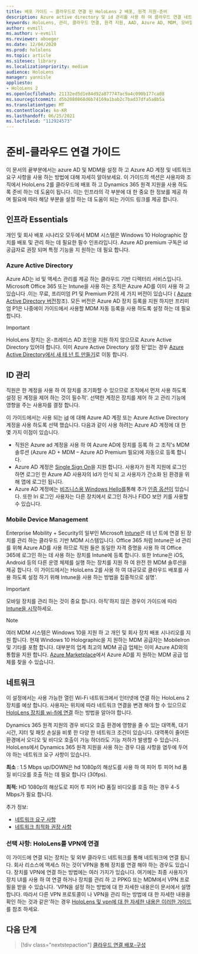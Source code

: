 ```yaml
---
title: 배포 가이드 – 클라우드로 연결 된 HoloLens 2 배포, 원격 지원-준비
description: Azure active directory 및 id 관리를 사용 하 여 클라우드 연결 네트워크를 통해 HoloLens 장치를 등록 하도록 준비 하는 방법에 대해 알아봅니다.
keywords: HoloLens, 관리, 클라우드 연결, 원격 지원, AAD, Azure AD, MDM, 모바일 장치 관리
author: evmill
ms.author: v-evmill
ms.reviewer: aboeger
ms.date: 12/04/2020
ms.prod: hololens
ms.topic: article
ms.sitesec: library
ms.localizationpriority: medium
audience: HoloLens
manager: yannisle
appliesto:
- HoloLens 2
ms.openlocfilehash: 21132ed5d1e84d92a877747ac9a4c090b177ca08
ms.sourcegitcommit: d5b2080868d6b74169a1bab2c7bad37dfa5a8b5a
ms.translationtype: MT
ms.contentlocale: ko-KR
ms.lasthandoff: 06/25/2021
ms.locfileid: "112924573"
---
```

# <a name="prepare---cloud-connected-guide"></a>준비-클라우드 연결 가이드

이 문서의 끝부분에서는 azure AD 및 MDM을 설정 하 고 Azure AD 계정 및 네트워크 요구 사항을 사용 하는 방법에 대해 자세히 알아보세요. 이 가이드의 섹션은 사용자와 조직에서 HoloLens 2를 클라우드에 배포 하 고 Dynamics 365 원격 지원을 사용 하도록 준비 하는 데 도움이 됩니다. 이는 인프라의 각 부분에 대 한 중요 한 정보를 제공 하며 필요에 따라 해당 부분을 설정 하는 데 도움이 되는 가이드 링크를 제공 합니다.

## <a name="infrastructure-essentials"></a>인프라 Essentials

개인 및 회사 배포 시나리오 모두에서 MDM 시스템은 Windows 10 Holographic 장치를 배포 및 관리 하는 데 필요한 필수 인프라입니다. Azure AD premium 구독은 id 공급자로 권장 되며 특정 기능을 지 원하는 데 필요 합니다.

### <a name="azure-active-directory"></a>Azure Active Directory

Azure AD는 id 및 액세스 관리를 제공 하는 클라우드 기반 디렉터리 서비스입니다. Microsoft Office 365 또는 Intune을 사용 하는 조직은 Azure AD를 이미 사용 하 고 있습니다 .이는 무료, 프리미엄 P1 및 Premium P2의 세 가지 버전이 있습니다 ( [Azure Active Directory 버전](https://azure.microsoft.com/documentation/articles/active-directory-editions)참조). 모든 버전은 Azure AD 장치 등록을 지원 하지만 프리미엄 P1은 나중에이 가이드에서 사용할 MDM 자동 등록을 사용 하도록 설정 하는 데 필요 합니다.

> [!IMPORTANT]
> HoloLens 장치는 온-프레미스 AD 조인을 지원 하지 않으므로 Azure Active Directory 있어야 합니다. 이미 Azure Active Directory 설정 된&#39;없는 경우 [Azure Active Directory에서 새 테 넌 트 만들기](https://docs.microsoft.com/azure/active-directory/fundamentals/active-directory-access-create-new-tenant)로 이동 합니다.

## <a name="identity-management"></a>ID 관리

직원은 한 계정을 사용 하 여 장치를 초기화할 수 있으므로 조직에서 먼저 사용 하도록 설정 된 계정을 제어 하는 것이 필수적&#39;. 선택한 계정은 장치를 제어 하 고 관리 기능에 영향을 주는 사용자를 결정 합니다.

이 가이드에서는 사용 되는 [id](https://docs.microsoft.com/hololens/hololens-identity) 에 대해 Azure AD 계정 또는 Azure Active Directory 계정을 사용 하도록 선택 했습니다. 다음과 같이 사용 하려는 Azure AD 계정에 대 한 몇 가지 이점이 있습니다.

- 직원은 Azure ad 계정을 사용 하 여 Azure AD에 장치를 등록 하 고 조직&#39;s MDM 솔루션 (Azure AD + MDM – Azure AD Premium 필요)에 자동으로 등록 합니다.
- Azure AD 계정은 [Single Sign On](https://docs.microsoft.com/azure/active-directory/manage-apps/what-is-single-sign-on)을 지원 합니다. 사용자가 원격 지원에 로그인 하면 로그인 한 Azure AD 사용자의 Id가 인식 되 고 사용자가 간소화 된 환경을 위해 앱에 로그인 됩니다.
- Azure AD 계정에는 [비즈니스용 Windows Hello를](https://docs.microsoft.com/windows/security/identity-protection/hello-for-business/hello-identity-verification)통해 추가 [인증 옵션이](https://docs.microsoft.com/hololens/hololens-identity) 있습니다. 또한 Iri 로그인 사용자는 다른 장치에서 로그인 하거나 FIDO 보안 키를 사용할 수 있습니다.

### <a name="mobile-device-management"></a>Mobile Device Management

Enterprise Mobility + Security의 일부인 Microsoft [Intune](https://docs.microsoft.com/mem/intune/fundamentals/what-is-intune)은 테 넌 트에 연결 된 장치를 관리 하는 클라우드 기반 MDM 시스템입니다. Office 365 처럼 Intune은 id 관리를 위해 Azure AD를 사용 하므로 직원 들은 동일한 자격 증명을 사용 하 여 Office 365에 로그인 하는 데 사용 하는 장치를 Intune에 등록 합니다. 또한 Intune은 iOS, Android 등의 다른 운영 체제를 실행 하는 장치를 지원 하 여 완전 한 MDM 솔루션을 제공 합니다. 이 가이드에서는 HoloLens 2를 사용 하 여 대규모로 클라우드 배포를 사용 하도록 설정 하기 위해 Intune을 사용 하는 방법을 집중적으로 설명&#39;.

> [!IMPORTANT]
> 모바일 장치를 관리 하는 것이 중요 합니다. 아직&#39;하지 않은 경우이 가이드에 따라 [Intune을 시작](https://docs.microsoft.com/mem/intune/fundamentals/free-trial-sign-up)하세요.

> [!NOTE]
> 여러 MDM 시스템은 Windows 10을 지원 하 고 개인 및 회사 장치 배포 시나리오를 지원 합니다. 현재 Windows 10 Holographic을 지 원하는 MDM 공급자는 MobileIron 및 기타를 포함 합니다. 대부분의 업계 최고의 MDM 공급 업체는 이미 Azure AD와의 통합을 지원 합니다. [Azure Marketplace](https://azure.microsoft.com/marketplace/)에서 Azure AD를 지 원하는 MDM 공급 업체를 찾을 수 있습니다.

## <a name="network"></a>네트워크

이 설정에서는 사용 가능한 열린 Wi-Fi 네트워크에서 인터넷에 연결 하는 HoloLens 2 장치를 예상 합니다. 사용자는 위치에 따라 네트워크 연결을 변경 해야 할 수 있으므로 [HoloLens 장치를 wi-fi에 연결](https://docs.microsoft.com/hololens/hololens-network) 하는 방법을 알아야 합니다.

Dynamics 365 원격 지원의 경우 비디오 호출 환경에 영향을 줄 수 있는 대역폭, 대기 시간, 지터 및 패킷 손실을 비롯 한 다양 한 네트워크 조건이 있습니다. 대역폭이 줄어든 환경에서 오디오 및 비디오 호출이 가능 하더라도 기능 저하가 발생할 수 있습니다. HoloLens에서 Dynamics 365 원격 지원을 사용 하는 경우 다음 사항을 염두에 두어야 하는 네트워크 요구 사항이 있습니다.

**최소** : 1.5 Mbps up/DOWN은 hd 1080p의 해상도를 사용 하 여 피어 투 피어 hd 품질 비디오를 호출 하는 데 필요 합니다 (30fps).

**최적:** HD 1080p의 해상도로 피어 투 피어 HD 품질 비디오를 호출 하는 경우 4-5 Mbps가 필요 합니다.

추가 정보:

- [네트워크 요구 사항](https://docs.microsoft.com/dynamics365/mixed-reality/remote-assist/requirements#network-requirements)
- [네트워크 최적화 권장 사항](https://docs.microsoft.com/dynamics365/mixed-reality/remote-assist/requirements#dynamics-365-remote-assist-hololens)

### <a name="optional-connect-your-hololens-to-vpn"></a>선택 사항: HoloLens를 VPN에 연결

이 가이드에 연결 되는 장치는 및 외부 클라우드 네트워크를 통해 네트워크에 연결 됩니다. 회사 리소스에 액세스 하는 것이&#39;VPN을 통해 장치를 연결 해야 하는 경우도 있습니다. 장치를 VPN에 연결 하는 방법에는 여러 가지가 있습니다. 여기에는 최종 사용자가 장치 UI를 사용 하 여 연결 하거나 장치를 관리 하 고 PPKG 또는 MDM에서 VPN 프로필을 받을 수 있습니다. &#39;VPN을 설정 하는 방법에 대 한 자세한 내용은이 문서에서 설명 합니다. 따라서 다른 VPN 프로토콜이 나 VPN을 관리 하는 방법에 대 한 자세한 내용을 확인 하는 것과 같은&#39;하는 경우 [HoloLens 및 vpn에 대 한 자세한 내용은 이러한 가이드](https://docs.microsoft.com/hololens/hololens-network#vpn) 를 참조 하세요.

## <a name="next-step"></a>다음 단계

> [!div class="nextstepaction"]
> [클라우드 연결 배포-구성](hololens2-cloud-connected-configure.md)
